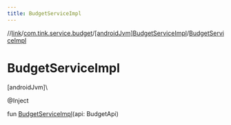 ```yaml
---
title: BudgetServiceImpl
---
```

//[link](../../../index.html)/[com.tink.service.budget](../index.html)/[[androidJvm]BudgetServiceImpl](index.html)/[BudgetServiceImpl](-budget-service-impl.html)



# BudgetServiceImpl



[androidJvm]\




@Inject



fun [BudgetServiceImpl](-budget-service-impl.html)(api: BudgetApi)




